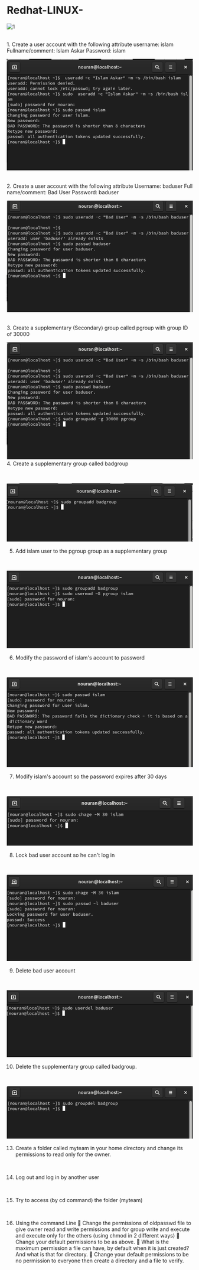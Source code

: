 # Redhat-LINUX-
![1](https://www.redhat.com/themes/custom/rhdc/img/red-hat-social-share.jpg)
<html></br></html>
1. Create a user account with the following attribute
username: islam
Fullname/comment: Islam Askar
Password: islam

![1](https://github.com/NooranTarek/RedhatLinux/blob/main/lab2/lab2_q1.png?raw=true)
<html></br></html>
2. Create a user account with the following attribute
Username: baduser
Full name/comment: Bad User
Password: baduser

![1](https://github.com/NooranTarek/RedhatLinux/blob/main/lab2/lab2_q2.png?raw=true)
<html></br></html>
3. Create a supplementary (Secondary) group called pgroup with group ID of 30000
<html></br></html>

![1](https://github.com/NooranTarek/RedhatLinux/blob/main/lab2/lab2_q3.png?raw=true)
4. Create a supplementary group called badgroup
<html></br></html>

![1](https://github.com/NooranTarek/RedhatLinux/blob/main/lab2/lab2_q4.png?raw=true)

5. Add islam user to the pgroup group as a supplementary group
<html></br></html>

![1](https://github.com/NooranTarek/RedhatLinux/blob/main/lab2/lab2_q5.png?raw=true)

6. Modify the password of islam's account to password
<html></br></html>

![1](https://github.com/NooranTarek/RedhatLinux/blob/main/lab2/lab2_q6.png?raw=true)

7. Modify islam's account so the password expires after 30 days
<html></br></html>

![1](https://github.com/NooranTarek/RedhatLinux/blob/main/lab2/lab2_q7.png?raw=true)

8. Lock bad user account so he can't log in
<html></br></html>

![1](https://github.com/NooranTarek/RedhatLinux/blob/main/lab2/lab2_q8.png?raw=true)

9. Delete bad user account
<html></br></html>

![1](https://github.com/NooranTarek/RedhatLinux/blob/main/lab2/lab2_q9.png?raw=true)

10. Delete the supplementary group called badgroup.
<html></br></html>

![1](https://github.com/NooranTarek/RedhatLinux/blob/main/lab2/lab2_q10.png?raw=true)

13. Create a folder called myteam in your home directory and change its permissions to
read only for the owner.
<html></br></html>

14. Log out and log in by another user
<html></br></html>

15. Try to access (by cd command) the folder (myteam)
<html></br></html>

16. Using the command Line
 Change the permissions of oldpasswd file to give owner read and write
permissions and for group write and execute and execute only for the others
(using chmod in 2 different ways)
 Change your default permissions to be as above.
 What is the maximum permission a file can have, by default when it is just
created? And what is that for directory.
 Change your default permissions to be no permission to everyone then create a
directory and a file to verify.


